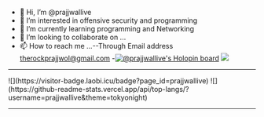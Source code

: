 - 👋 Hi, I’m @prajjwallive
- 👀 I’m interested in offensive security and programming
- 🌱 I’m currently learning programming and Networking
- 💞️ I’m looking to collaborate on ...
- 📫 How to reach me ...--Through Email address therockprajjwol@gmail.com
-[![@prajjwallive's Holopin board](https://holopin.io/api/user/board?user=prajjwallive)](https://holopin.io/@prajjwallive) 
<img src="https://github-readme-stats.vercel.app/api?username=prajjwallive&&show_icons=true&title_color=ffffff&icon_color=bb2acf&text_color=daf7dc&bg_color=151515"></img>
<hr>
![](https://visitor-badge.laobi.icu/badge?page_id=prajjwallive) 
![](https://github-readme-stats.vercel.app/api/top-langs/?username=prajjwallive&theme=tokyonight)
<hr>


<!---
prajjwallive/prajjwallive is a ✨ special ✨ repository because its `README.md` (this file) appears on your GitHub profile.
You can click the Preview link to take a look at your changes.
--->

